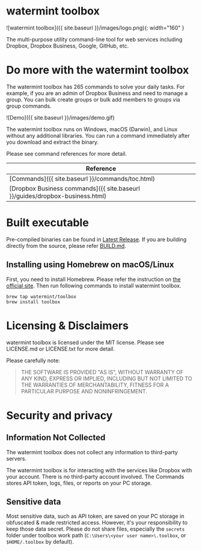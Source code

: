 # watermint toolbox

![watermint toolbox]({{ site.baseurl }}/images/logo.png){: width="160" }

The multi-purpose utility command-line tool for web services including Dropbox, Dropbox Business, Google, GitHub, etc.

# Do more with the watermint toolbox

The watermint toolbox has 265 commands to solve your daily tasks. For example, if you are an admin of Dropbox Business and need to manage a group. You can bulk create groups or bulk add members to groups via group commands.

![Demo]({{ site.baseurl }}/images/demo.gif)

The watermint toolbox runs on Windows, macOS (Darwin), and Linux without any additional libraries. You can run a command immediately after you download and extract the binary.

Please see command references for more detail.

| Reference                                                                    |
|------------------------------------------------------------------------------|
| [Commands]({{ site.baseurl }}/commands/toc.html)                             |
| [Dropbox Business commands]({{ site.baseurl }}/guides/dropbox-business.html) |

# Built executable

Pre-compiled binaries can be found in [Latest Release](https://github.com/watermint/toolbox/releases/latest). If you are building directly from the source, please refer [BUILD.md](BUILD.md).

## Installing using Homebrew on macOS/Linux

First, you need to install Homebrew. Please refer the instruction on [the official site](https://brew.sh/). Then run following commands to install watermint toolbox.
```
brew tap watermint/toolbox
brew install toolbox
```

# Licensing & Disclaimers

watermint toolbox is licensed under the MIT license.
Please see LICENSE.md or LICENSE.txt for more detail.

Please carefully note:
> THE SOFTWARE IS PROVIDED "AS IS", WITHOUT WARRANTY OF ANY KIND, EXPRESS OR
> IMPLIED, INCLUDING BUT NOT LIMITED TO THE WARRANTIES OF MERCHANTABILITY,
> FITNESS FOR A PARTICULAR PURPOSE AND NONINFRINGEMENT.

# Security and privacy

## Information Not Collected 

The watermint toolbox does not collect any information to third-party servers.

The watermint toolbox is for interacting with the services like Dropbox with your account. There is no third-party account involved. The Commands stores API token, logs, files, or reports on your PC storage.

## Sensitive data

Most sensitive data, such as API token, are saved on your PC storage in obfuscated & made restricted access. However, it's your responsibility to keep those data secret. 
Please do not share files, especially the `secrets` folder under toolbox work path (`C:\Users\<your user name>\.toolbox`, or `$HOME/.toolbox` by default).

